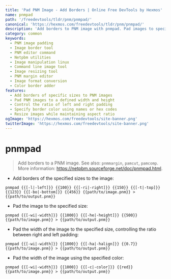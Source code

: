 ```yaml
---
title: 'Pad PNM Image - Add Borders | Online Free DevTools by Hexmos'
name: pnmpad
path: '/freedevtools/tldr/pnm/pnmpad/'
canonical: 'https://hexmos.com/freedevtools/tldr/pnm/pnmpad/'
description: 'Add borders to PNM image with pnmpad. Pad images to specified dimensions and control border colors for image editing. Free online tool, no registration required.'
category: common
keywords:
  - PNM image padding
  - Image border tool
  - PNM editor command
  - Netpbm utilities
  - Image manipulation linux
  - Command line image tool
  - Image resizing tool
  - PNM margin editor
  - Image format conversion
  - Color border adder
features:
  - Add borders of specific sizes to PNM images
  - Pad PNM images to a defined width and height
  - Control the ratio of left and right padding
  - Specify border color using names or hex codes
  - Resize images while maintaining aspect ratio
ogImage: 'https://hexmos.com/freedevtools/site-banner.png'
twitterImage: 'https://hexmos.com/freedevtools/site-banner.png'
---
```


# pnmpad

> Add borders to a PNM image.
> See also: `pnmmargin`, `pamcut`, `pamcomp`.
> More information: <https://netpbm.sourceforge.net/doc/pnmpad.html>.

- Add borders of the specified sizes to the image:

`pnmpad {{[-l|-left]}} {{100}} {{[-ri|-right]}} {{150}} {{[-t|-top]}} {{123}} {{[-bo|-bottom]}} {{456}} {{path/to/image.pnm}} > {{path/to/output.pnm}}`

- Pad the image to the specified size:

`pnmpad {{[-wi|-width]}} {{1000}} {{[-he|-height]}} {{500}} {{path/to/image.pnm}} > {{path/to/output.pnm}}`

- Pad the width of the image to the specified size, controlling the ratio between right and left padding:

`pnmpad {{[-wi|-width]}} {{1000}} {{[-ha|-halign]}} {{0.7}} {{path/to/image.pnm}} > {{path/to/output.pnm}}`

- Pad the width of the image using the specified color:

`pnmpad {{[-wi|-width]}} {{1000}} {{[-c|-color]}} {{red}} {{path/to/image.pnm}} > {{path/to/output.pnm}}`
